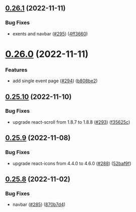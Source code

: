 ## [0.26.1](https://github.com/thecyberworld/thecyberhub.org/compare/v0.26.0...v0.26.1) (2022-11-11)


### Bug Fixes

* exents and navbar ([#295](https://github.com/thecyberworld/thecyberhub.org/issues/295)) ([4ff3660](https://github.com/thecyberworld/thecyberhub.org/commit/4ff36605eb74a244b12af5428aa9deccf941d830))



# [0.26.0](https://github.com/thecyberworld/thecyberhub.org/compare/v0.25.10...v0.26.0) (2022-11-11)


### Features

* add single event page ([#294](https://github.com/thecyberworld/thecyberhub.org/issues/294)) ([b808be2](https://github.com/thecyberworld/thecyberhub.org/commit/b808be288cbe3454d798a9fa8def3b759cc4a79c))



## [0.25.10](https://github.com/thecyberworld/thecyberhub.org/compare/v0.25.9...v0.25.10) (2022-11-10)


### Bug Fixes

* upgrade react-scroll from 1.8.7 to 1.8.8 ([#293](https://github.com/thecyberworld/thecyberhub.org/issues/293)) ([f35625c](https://github.com/thecyberworld/thecyberhub.org/commit/f35625cf276698cdc5dd4f0ea6d2610aefaf032b))



## [0.25.9](https://github.com/thecyberworld/thecyberhub.org/compare/v0.25.8...v0.25.9) (2022-11-08)


### Bug Fixes

* upgrade react-icons from 4.4.0 to 4.6.0 ([#288](https://github.com/thecyberworld/thecyberhub.org/issues/288)) ([52baf9f](https://github.com/thecyberworld/thecyberhub.org/commit/52baf9ff6560d30713e26b27e9db6ed44ce46d5b))



## [0.25.8](https://github.com/thecyberworld/thecyberhub.org/compare/v0.25.7...v0.25.8) (2022-11-02)


### Bug Fixes

* navbar ([#285](https://github.com/thecyberworld/thecyberhub.org/issues/285)) ([870b7d4](https://github.com/thecyberworld/thecyberhub.org/commit/870b7d43efed266e97796cfe0291f7793b41e866))



